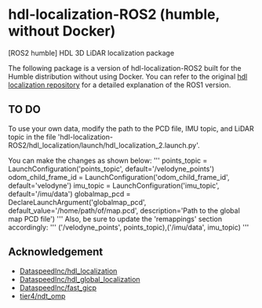 # hdl-localization-ROS2 (humble, without Docker)

[ROS2 humble] HDL 3D LiDAR localization package 

The following package is a version of hdl-localization-ROS2 built for the Humble distribution without using Docker.
You can refer to the original [hdl localization repository](https://github.com/koide3/hdl_localization.git) for a detailed explanation of the ROS1 version.


## TO DO
To use your own data, modify the path to the PCD file, IMU topic, and LiDAR topic in the file 'hdl-localization-ROS2/hdl_localization/launch/hdl_localization_2.launch.py'.

You can make the changes as shown below:
'''
    points_topic = LaunchConfiguration('points_topic', default='/velodyne_points')
    odom_child_frame_id = LaunchConfiguration('odom_child_frame_id', default='velodyne')
    imu_topic = LaunchConfiguration('imu_topic', default='/imu/data')
    globalmap_pcd = DeclareLaunchArgument('globalmap_pcd', default_value='/home/path/of/map.pcd', description='Path to the global map PCD file')
'''
Also, be sure to update the 'remappings' section accordingly:
''' 
('/velodyne_points', points_topic),('/imu/data', imu_topic) 
'''

## Acknowledgement
- [DataspeedInc/hdl_localization](https://github.com/DataspeedInc/hdl_localization/tree/ros2)   
- [DataspeedInc/hdl_global_localization](https://github.com/DataspeedInc/hdl_global_localization/tree/ros2)  
- [DataspeedInc/fast_gicp](https://github.com/DataspeedInc/fast_gicp/tree/ros2)
- [tier4/ndt_omp](https://github.com/tier4/ndt_omp)  
